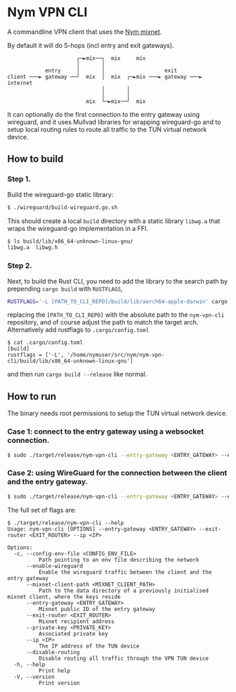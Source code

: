 # Nym VPN CLI

A commandline VPN client that uses the [Nym mixnet](https://nymtech.net). 

By default it will do 5-hops (incl entry and exit gateways).

```
                      ┌─►mix──┐  mix     mix
                      │       │
            entry     │       │                   exit
client ───► gateway ──┘  mix  │  mix  ┌─►mix ───► gateway ───► internet
                              │       │
                              │       │
                         mix  └─►mix──┘  mix
```

It can optionally do the first connection to the entry gateway using wireguard, and it uses Mullvad libraries for wrapping wireguard-go and to setup local routing rules to route all traffic to the TUN virtual network device.

## How to build

### Step 1.

Build the wireguard-go static library:

```sh
$ ./wireguard/build-wireguard.go.sh
```

This should create a local `build` directory with a static library `libwg.a` that wraps the wireguard-go implementation in a FFI.

```sh
$ ls build/lib/x86_64-unknown-linux-gnu/      
libwg.a  libwg.h
```

### Step 2.

Next, to build the Rust CLI, you need to add the library to the search path by prepending `cargo build` with `RUSTFLAGS`,

```sh
RUSTFLAGS='-L [PATH_TO_CLI_REPO]/build/lib/aarch64-apple-darwin' cargo build --release
```

replacing the `[PATH_TO_CLI_REPO]` with the absolute path to the `nym-vpn-cli` repository, and of course adjust the path to match the target arch.
Alternatively add rustflags to `.cargo/config.toml`

```
$ cat .cargo/config.toml 
[build]
rustflags = ['-L', '/home/nymuser/src/nym/nym-vpn-cli/build/lib/x86_64-unknown-linux-gnu']
```
and then run `cargo build --release` like normal.

## How to run

The binary needs root permissions to setup the TUN virtual network device.

### Case 1: connect to the entry gateway using a websocket connection.

```sh
$ sudo ./target/release/nym-vpn-cli --entry-gateway <ENTRY_GATEWAY> --exit-router <EXIT_ROUTER>
```

### Case 2: using WireGuard for the connection between the client and the entry gateway.

```sh
$ sudo ./target/release/nym-vpn-cli --entry-gateway <ENTRY_GATEWAY> --exit-router <EXIT_ROUTER> --enable-wireguard --private-key <PRIVATE_KEY>
```

The full set of flags are:

```
$ ./target/release/nym-vpn-cli --help
Usage: nym-vpn-cli [OPTIONS] --entry-gateway <ENTRY_GATEWAY> --exit-router <EXIT_ROUTER> --ip <IP>

Options:
  -c, --config-env-file <CONFIG_ENV_FILE>
          Path pointing to an env file describing the network
      --enable-wireguard
          Enable the wireguard traffic between the client and the entry gateway
      --mixnet-client-path <MIXNET_CLIENT_PATH>
          Path to the data directory of a previously initialised mixnet client, where the keys reside
      --entry-gateway <ENTRY_GATEWAY>
          Mixnet public ID of the entry gateway
      --exit-router <EXIT_ROUTER>
          Mixnet recipient address
      --private-key <PRIVATE_KEY>
          Associated private key
      --ip <IP>
          The IP address of the TUN device
      --disable-routing
          Disable routing all traffic through the VPN TUN device
  -h, --help
          Print help
  -V, --version
          Print version
```
